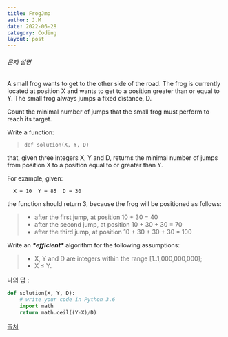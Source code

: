 ```yaml
---
title: FrogJmp
author: J.M
date: 2022-06-28
category: Coding
layout: post
---
```


###### 문제 설명

A small frog wants to get to the other side of the road. The frog is currently located at position X and wants to get to a position greater than or equal to Y. The small frog always jumps a fixed distance, D.

Count the minimal number of jumps that the small frog must perform to reach its target.

Write a function:

> ```
> def solution(X, Y, D)
> ```

that, given three integers X, Y and D, returns the minimal number of jumps from position X to a position equal to or greater than Y.

For example, given:

```
  X = 10  Y = 85  D = 30
```

the function should return 3, because the frog will be positioned as follows:

> - after the first jump, at position 10 + 30 = 40
> - after the second jump, at position 10 + 30 + 30 = 70
> - after the third jump, at position 10 + 30 + 30 + 30 = 100

Write an ***\*efficient\**** algorithm for the following assumptions:

> - X, Y and D are integers within the range [1..1,000,000,000];
> - X ≤ Y.

나의 답 :

```python
def solution(X, Y, D):
    # write your code in Python 3.6
    import math
    return math.ceil((Y-X)/D)
```

[출처](https://app.codility.com/programmers/lessons/3-time_complexity/frog_jmp/start/)



